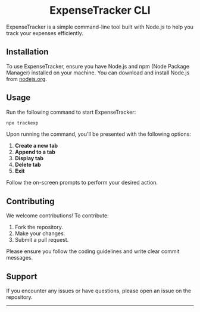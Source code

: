 <h1 align = 'center'> ExpenseTracker CLI </h1>

ExpenseTracker is a simple command-line tool built with Node.js to help you track your expenses efficiently.

## Installation

To use ExpenseTracker, ensure you have Node.js and npm (Node Package Manager) installed on your machine. You can download and install Node.js from [nodejs.org](https://nodejs.org).

## Usage

Run the following command to start ExpenseTracker:
```sh
npx trackexp
```

Upon running the command, you'll be presented with the following options:

1. **Create a new tab**
2. **Append to a tab**
3. **Display tab**
4. **Delete tab**
5. **Exit**

Follow the on-screen prompts to perform your desired action.

## Contributing

We welcome contributions! To contribute:

1. Fork the repository.
2. Make your changes.
3. Submit a pull request.

Please ensure you follow the coding guidelines and write clear commit messages.

## Support

If you encounter any issues or have questions, please open an issue on the repository.

---
